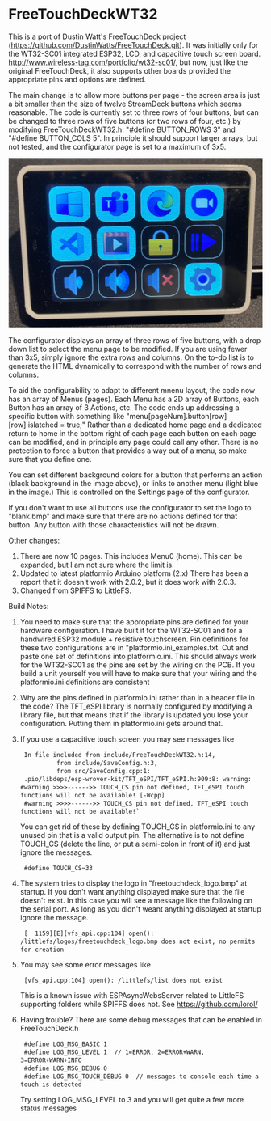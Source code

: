 # FreeTouchDeckWT32
This is a port of Dustin Watt's FreeTouchDeck project (https://github.com/DustinWatts/FreeTouchDeck.git). It was initially only for the WT32-SC01 integrated ESP32, LCD, and capacitive touch screen board. http://www.wireless-tag.com/portfolio/wt32-sc01/, but now, just like the original FreeTouchDeck, it also supports other boards provided the appropriate pins and options are defined.

The main change is to allow more buttons per page  - the screen area is just a bit smaller than the size of twelve StreamDeck buttons which seems reasonable. The code is currently set to three rows of four buttons, but can be changed to three rows of five buttons (or two rows of four, etc.) by modifying FreeTouchDeckWT32.h: "#define BUTTON_ROWS 3" and "#define BUTTON_COLS 5".  In principle it should support larger arrays, but not tested, and the configurator page is set to a maximum of 3x5. 

![Sample 3x4 Button Array](images/Screen3x4Home.jpg)

The configurator displays an array of three rows of five buttons, with a drop down list to select the menu page to be modified. If you are using fewer than 3x5, simply ignore the extra rows and columns. On the to-do list is to generate the HTML dynamically to correspond with the number of rows and columns.

To aid the configurability to adapt to different mnenu layout, the code now has an array of  Menus (pages).  Each Menu has a 2D array of Buttons, each Button has an array of 3 Actions, etc.  The code ends up addressing a specific button with something like "menu[pageNum].button[row][row].islatched = true;" Rather than a dedicated home page and a dedicated return to home in the bottom right of each page each button on each page can be modified, and in principle any page could call any other. There is no protection to force a button that provides a way out of a menu, so make sure that you define one.

You can set different background colors for a button that performs an action (black background in the image above), or links to another menu (light blue in the image.) This is controlled on the Settings page of the configurator.

If you don't want to use all buttons use the configurator to set the logo to "blank.bmp" and make sure that there are no actions defined for that button. Any button with those characteristics will not be drawn.

Other changes: 
1. There are now 10 pages. This includes Menu0 (home). This can be expanded, but I am not sure where the limit is.
2. Updated to latest platformio Arduino platform (2.x) There has been a report that it doesn't work with 2.0.2, but it does work with 2.0.3.
3. Changed from SPIFFS to LittleFS. 

Build Notes:
1. You need to make sure that the appropriate pins are defined for your hardware configuration. I have built it for the WT32-SC01 and for a handwired ESP32 module + resistive touchscreen. Pin definitions for these two configurations are in "platformio.ini_examples.txt. Cut and paste one set of definitions into platformio.ini. This should always work for the WT32-SC01 as the pins are set by the wiring on the PCB. If you build a unit yourself you will have to make sure that your wiring and the  platformio.ini definitions are consistent

2. Why are the pins defined in platformio.ini rather than in a header file in the code? The TFT_eSPI library is normally configured by modifying a library file, but that means that if the library is updated you lose your configuration. Putting them in platformio.ini gets around that. 
   
3. If you use a capacitive touch screen you may see messages like
        
        In file included from include/FreeTouchDeckWT32.h:14,
                 from include/SaveConfig.h:3,
                 from src/SaveConfig.cpp:1:
        .pio/libdeps/esp-wrover-kit/TFT_eSPI/TFT_eSPI.h:909:8: warning: #warning >>>>------>> TOUCH_CS pin not defined, TFT_eSPI touch functions will not be available! [-Wcpp]
        #warning >>>>------>> TOUCH_CS pin not defined, TFT_eSPI touch functions will not be available!`
    
    You can get rid of these by defining TOUCH_CS in platformio.ini to any unused pin that is a valid output pin. The alternative is to not define TOUCH_CS (delete the line, or put a semi-colon in front of it) and just ignore the messages.

        #define TOUCH_CS=33

4. The system tries to display the logo in "freetouchdeck_logo.bmp" at startup. If you don't want anything displayed make sure that the file doesn't exist. In this case you will see a message like the following on the serial port. As long as you didn't weant anything displayed at startup ignore the message.
        
        [  1159][E][vfs_api.cpp:104] open(): /littlefs/logos/freetouchdeck_logo.bmp does not exist, no permits for creation

5. You may  see some error messages like 
   
        [vfs_api.cpp:104] open(): /littlefs/list does not exist 
        
   This is a known issue with ESPAsyncWebsServer related to LittleFS supporting folders while SPIFFS does not. See https://github.com/lorol/

6. Having trouble? There are some debug messages that can be enabled in FreeTouchDeck.h
   
        #define LOG_MSG_BASIC 1
        #define LOG_MSG_LEVEL 1  // 1=ERROR, 2=ERROR+WARN, 3=ERROR+WARN+INFO
        #define LOG_MSG_DEBUG 0
        #define LOG_MSG_TOUCH_DEBUG 0  // messages to console each time a touch is detected

   Try setting LOG_MSG_LEVEL to 3 and you will get quite a few more status messages

